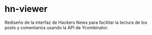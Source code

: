 # hn-viewer
Rediseño de la interfaz de Hackers News para facilitar la lectura de los posts y comentarios
usando la API de Ycombinator.